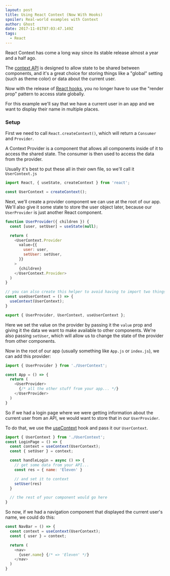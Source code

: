 ```yaml
---
layout: post
title: Using React Context (Now With Hooks)
spoiler: Real-world examples with Context
author: Ghost
date: 2017-11-01T07:03:47.149Z
tags:
  - React
---
```


React Context has come a long way since its stable release almost a year and a half ago.

The [context API](https://reactjs.org/docs/context.html) is designed to allow state to be shared between components, and it's a great choice for storing things like a "global" setting (such as theme color) or data about the current user.

Now with the release of [React hooks](https://reactjs.org/docs/hooks-intro.html), you no longer have to use the "render prop" pattern to access state globally.

For this example we'll say that we have a current user in an app and we want to display their name in multiple places.

### Setup

First we need to call `React.createContext()`, which will return a `Consumer` and `Provider`.

A Context Provider is a component that allows all components inside of it to access the shared state. The consumer is then used to access the data from the provider.

Usually it's best to put these all in their own file, so we'll call it `UserContext.js`

```js
import React, { useState, createContext } from 'react';

const UserContext = createContext();
```

Next, we'll create a provider component we can use at the root of our app. We'll also give it some state to store the user object later, because our `UserProvider` is just another React component.

```js
function UserProvider({ children }) {
  const [user, setUser] = useState(null);

  return (
    <UserContext.Provider
      value={{
        user: user,
        setUser: setUser,
      }}
    >
      {children}
    </UserContext.Provider>
  )
}

// you can also create this helper to avoid having to import two things to use this context
const useUserContext = () => {
  useContext(UserContext);
}

export { UserProvider, UserContext, useUserContext };
```

Here we set the value on the provider by passing it the `value` prop and giving it the data we want to make available to other components. We're also passing `setUser`, which will allow us to change the state of the provider from other components.

Now in the root of our app (usually something like `App.js` or `index.js`), we can add this provider:

```js
import { UserProvider } from './UserContext';

const App = () => {
  return (
    <UserProvider>
      {/* all the other stuff from your app... */}
    </UserProvider>
  )
}
```

So if we had a login page where we were getting information about the current user from an API, we would want to store that in our `UserProvider`.

To do that, we use the [useContext](https://reactjs.org/docs/hooks-reference.html#usecontext) hook and pass it our `UserContext`.

```js
import { UserContext } from './UserContext';
const LoginPage = () => {
  const context = useContext(UserContext);
  const { setUser } = context;

  const handleLogin = async () => {
    // get some data from your API...
    const res = { name: 'Eleven' }

    // and set it to context
    setUser(res)
  }

  // the rest of your component would go here
}
```

So now, if we had a navigation component that displayed the current user's name, we could do this:

```js
const NavBar = () => {
  const context = useContext(UserContext);
  const { user } = context;

  return (
    <nav>
      {user.name} {/* => 'Eleven' */}
    </nav>
  )
}
```